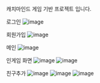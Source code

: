 캐치마인드 게임 기반 프로젝트 입니다.

로그인
![image](https://github.com/gyeongjunGitHub/web-game/assets/147642843/a6178be4-53ed-4544-95e2-16979adc9793)

회원가입
![image](https://github.com/gyeongjunGitHub/web-game/assets/147642843/e0b5bf20-5835-4511-b2f2-e67e8d7efe05)

메인
![image](https://github.com/gyeongjunGitHub/web-game/assets/147642843/224b97ab-05ff-4e27-a03a-44fbfe1e3c0b)

인게임 화면
![image](https://github.com/gyeongjunGitHub/web-game/assets/147642843/31b0941c-d194-4256-a54b-eeb406a7fea1)
![image](https://github.com/gyeongjunGitHub/web-game/assets/147642843/64d52593-fb1d-4407-8c06-fc05fc5127f0)

친구추가
![image](https://github.com/gyeongjunGitHub/web-game/assets/147642843/13c04685-cf86-4783-a843-176499956b0d)
![image](https://github.com/gyeongjunGitHub/web-game/assets/147642843/bfcc48b8-f483-4ccc-802e-698ec36cd11d)
![image](https://github.com/gyeongjunGitHub/web-game/assets/147642843/8bce254d-3c67-44f2-ae5b-b945b280606b)


